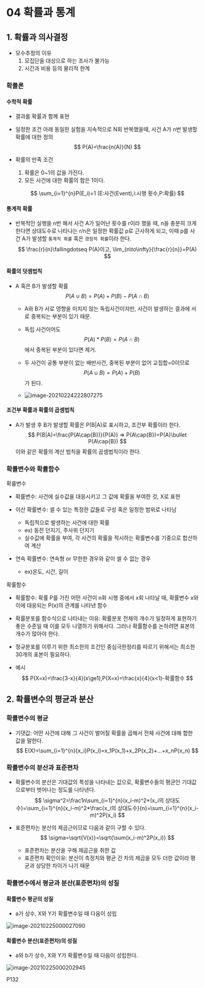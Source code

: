 # 04 확률과 통계

## 1. 확률과 의사결정

- 모수추정의 이유
  1. 모집단을 대상으로 하는 조사가 불가능
  2. 시간과 비용 등의 물리적 한계

### 확률론

#### 수학적 확률

- 결과를 확률과 함께 표현

- 일정한 조건 아래 동일한 실험을 지속적으로 N회 반복했을때, 사건 A가 n번 발생할 확률에 대한 정의
  $$
  P(A)=\frac{n(A)}{N}
  $$

- 확률의 만족 조건

  1. 확률은 0~1의 값을 가진다.
  2. 모든 사건에 대한 확률의 합은 1이다.

  $$
  \sum_{i=1}^{n}P(E_i)=1 (E:사건(Event),i:시행 횟수,P:확률)
  $$

  

#### 통계적 확률

- 반복적인 실행을 n번 해서 사건 A가 일어난 횟수를 r이라 했을 때, n을 충분히 크게 한다면 상대도수로 나타나는 r/n은 일정한 확률값 p로 근사하게 되고, 이때 p를 사건 A가 발생할 `통계적 확률` 혹은 `경험적 확률`이라 한다.
  $$
  \frac{r}{n}\fallingdotseq P(A)이고, \lim_{n\to\infty}{\frac{r}{n}}=P(A)
  $$
  

#### 확률의 덧셈법칙

- A 혹은 B가 발생할 확률
  $$
  P({A}\cup{B})=P(A)+P(B)-P({A}\cap{B})
  $$

  - A와 B가 서로 영향을 미치지 않는 독립사건이지만, 사건이 발생하는 결과에 서로 중복되는 부분이 있기 때문.

  - 독립 사건이어도
    $$
    P(A)*P(B)=P(A\cap{B})
    $$
    에서 중복된 부분이 있다면 제거.

  - 두 사건이 공통 부분이 없는 배반사건, 중복된 부분이 없어 교집합=0이므로
    $$
    P(A\cup{B})=P(A)+P(B)
    $$
    가 된다.

  - ![image-20210224222807275](C:\Users\s_growkid\AppData\Roaming\Typora\typora-user-images\image-20210224222807275.png)

#### 조건부 확률과 확률의 곱셈법칙

- A가 발생 후 B가 발생할 확률은 P(B|A)로 표시하고, 조건부 확률이라 한다.
  $$
  P(B|A)=\frac{P(A\cap{B})}{P(A)} => P(A\cap{B})=P(A)\bullet P(A\cap{B})
  $$
  이와 같은 확률의 계산 법칙을 확률의 곱셈법칙이라 한다.

### 확률변수와 확률함수

확룰변수

- 확률변수: 사건에 실수값을 대응시키고 그 값에 확률을 부여한 것, X로 표현
- 이산 확률변수: 셀 수 있는 특정한 값들로 구성 혹은 일정한 범위로 나타남
  - 독립적으로 발생하는 사건에 대한 확률
  - ex) 동전 던지기, 주사위 던지기
  - 실수값에 확률을 부여, 각 사건의 확률을 적시하는 확률변수를 기중으로 합산하여 계산

- 연속 확률변수: 연속형 or 무한한 경우와 같이 셀 수 없는 경우
  - ex)온도, 시간, 길이

확률함수

- 확률함수: 확률 P를 가진 어떤 사건이 n회 시행 중에서 x회 나타날 때, 확률변수 x와 이에 대응되는 P(x)의 관계를 나타낸 함수

- 확률분포를 함수식으로 나타내는 이유: 확률분포 전체의 개수가 일정하게 표현하기 좋은 수준일 때 이를 모두 나열하기 위해서다. 그러나 확률함수를 논하려면 표본의 개수가 많아야 한다.

- 정규분포를 이루기 위한 최소한의 조건인 중심극한정리를 따르기 위해서는 최소한 30개의 표본이 필요하다.

- 예시
  $$
  P(X=x)=\frac{3-x}{4}(x\ge1),P(X=x)=\frac{x}{4}(x<1)-확률함수
  $$

## 2. 확률변수의 평균과 분산

### 확률변수의 평균

- 기댓값: 어떤 사건에 대해 그 사건이 벌어질 확률을 곱해서 전체 사건에 대해 합한 값을 말한다.
  $$
  E(X)=\sum_{i=1}^{n}{x_i}P(x_i)=x_1P(x_1)+x_2P(x_2)+...+x_nP(x_n)
  $$

### 확률변수의 분산과 표준편차

- 확률변수의 분산은 기대값의 특성을 나타내는 값으로, 확률변수들의 평균인 기대값으로부터 벗어나는 정도를 나타낸다. 
  $$
  \sigma^2=\frac1n\sum_{i=1}^{n}(x_i-m)^2*(x_i의 상대도수)=\sum_{i=1}^{n}(x_i-m)^2*\frac{x_i의 상대도수}{n}=\sum_{i=1}^{n}(x_i-m)^2P(x_i)
  $$

- 표준편차는 분산의 제곱근이므로 다음과 같이 구할 수 있다.
  $$
  \sigma=\sqrt{V(x)}=\sqrt{\sum(x_i-m)^2P(x_i)}
  $$

  - 표준편차는 분산을 구해 제곱근을  취한 값
  - 표준편차 확인이유: 분산이 측정치와 평균 간 차의 제곱을 모두 더한 값이라 평균과 상당한 차이가 나기 때문

### 확률변수에서 평균과 분산(표준편차)의 성질

#### 확률변수 평균의 성질

- a가 상수, X와 Y가 확률변수일 때 다음이 성립

![image-20210225000027090](C:\Users\s_growkid\AppData\Roaming\Typora\typora-user-images\image-20210225000027090.png)

#### 확률변수 분산(표준편차)의 성질

- a와 b가 상수, X와 Y가 확률변수일 때 다음이 성립한다.

![image-20210225000202945](C:\Users\s_growkid\AppData\Roaming\Typora\typora-user-images\image-20210225000202945.png)

P132

